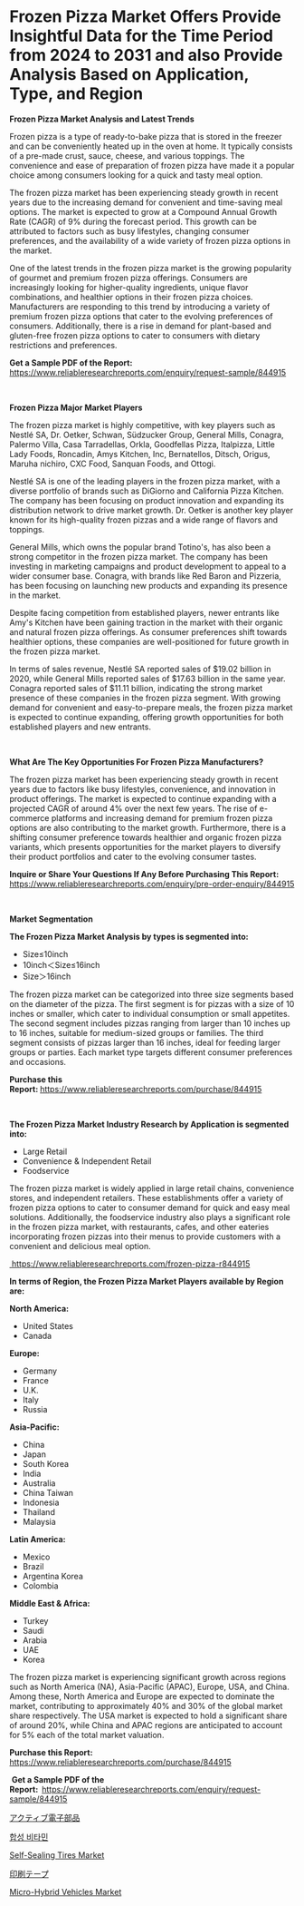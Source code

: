 <p><h1>Frozen Pizza Market Offers Provide Insightful Data for the Time Period from 2024 to 2031 and also Provide Analysis Based on Application, Type, and Region</h1></p><p><strong>Frozen Pizza Market Analysis and Latest Trends</strong></p>
<p><p>Frozen pizza is a type of ready-to-bake pizza that is stored in the freezer and can be conveniently heated up in the oven at home. It typically consists of a pre-made crust, sauce, cheese, and various toppings. The convenience and ease of preparation of frozen pizza have made it a popular choice among consumers looking for a quick and tasty meal option.</p><p>The frozen pizza market has been experiencing steady growth in recent years due to the increasing demand for convenient and time-saving meal options. The market is expected to grow at a Compound Annual Growth Rate (CAGR) of 9% during the forecast period. This growth can be attributed to factors such as busy lifestyles, changing consumer preferences, and the availability of a wide variety of frozen pizza options in the market.</p><p>One of the latest trends in the frozen pizza market is the growing popularity of gourmet and premium frozen pizza offerings. Consumers are increasingly looking for higher-quality ingredients, unique flavor combinations, and healthier options in their frozen pizza choices. Manufacturers are responding to this trend by introducing a variety of premium frozen pizza options that cater to the evolving preferences of consumers. Additionally, there is a rise in demand for plant-based and gluten-free frozen pizza options to cater to consumers with dietary restrictions and preferences.</p></p>
<p><strong>Get a Sample PDF of the Report:&nbsp;</strong> <a href="https://www.reliableresearchreports.com/enquiry/request-sample/844915">https://www.reliableresearchreports.com/enquiry/request-sample/844915</a></p>
<p>&nbsp;</p>
<p><strong>Frozen Pizza Major Market Players</strong></p>
<p><p>The frozen pizza market is highly competitive, with key players such as Nestlé SA, Dr. Oetker, Schwan, Südzucker Group, General Mills, Conagra, Palermo Villa, Casa Tarradellas, Orkla, Goodfellas Pizza, Italpizza, Little Lady Foods, Roncadin, Amys Kitchen, Inc, Bernatellos, Ditsch, Origus, Maruha nichiro, CXC Food, Sanquan Foods, and Ottogi.</p><p>Nestlé SA is one of the leading players in the frozen pizza market, with a diverse portfolio of brands such as DiGiorno and California Pizza Kitchen. The company has been focusing on product innovation and expanding its distribution network to drive market growth. Dr. Oetker is another key player known for its high-quality frozen pizzas and a wide range of flavors and toppings.</p><p>General Mills, which owns the popular brand Totino's, has also been a strong competitor in the frozen pizza market. The company has been investing in marketing campaigns and product development to appeal to a wider consumer base. Conagra, with brands like Red Baron and Pizzeria, has been focusing on launching new products and expanding its presence in the market.</p><p>Despite facing competition from established players, newer entrants like Amy's Kitchen have been gaining traction in the market with their organic and natural frozen pizza offerings. As consumer preferences shift towards healthier options, these companies are well-positioned for future growth in the frozen pizza market.</p><p>In terms of sales revenue, Nestlé SA reported sales of $19.02 billion in 2020, while General Mills reported sales of $17.63 billion in the same year. Conagra reported sales of $11.11 billion, indicating the strong market presence of these companies in the frozen pizza segment. With growing demand for convenient and easy-to-prepare meals, the frozen pizza market is expected to continue expanding, offering growth opportunities for both established players and new entrants.</p></p>
<p>&nbsp;</p>
<p><strong>What Are The Key Opportunities For Frozen Pizza Manufacturers?</strong></p>
<p><p>The frozen pizza market has been experiencing steady growth in recent years due to factors like busy lifestyles, convenience, and innovation in product offerings. The market is expected to continue expanding with a projected CAGR of around 4% over the next few years. The rise of e-commerce platforms and increasing demand for premium frozen pizza options are also contributing to the market growth. Furthermore, there is a shifting consumer preference towards healthier and organic frozen pizza variants, which presents opportunities for the market players to diversify their product portfolios and cater to the evolving consumer tastes.</p></p>
<p><strong>Inquire or Share Your Questions If Any Before Purchasing This Report:</strong> <a href="https://www.reliableresearchreports.com/enquiry/pre-order-enquiry/844915">https://www.reliableresearchreports.com/enquiry/pre-order-enquiry/844915</a></p>
<p>&nbsp;</p>
<p><strong>Market Segmentation</strong></p>
<p><strong>The Frozen Pizza Market Analysis by types is segmented into:</strong></p>
<p><ul><li>Size≤10inch</li><li>10inch＜Size≤16inch</li><li>Size＞16inch</li></ul></p>
<p><p>The frozen pizza market can be categorized into three size segments based on the diameter of the pizza. The first segment is for pizzas with a size of 10 inches or smaller, which cater to individual consumption or small appetites. The second segment includes pizzas ranging from larger than 10 inches up to 16 inches, suitable for medium-sized groups or families. The third segment consists of pizzas larger than 16 inches, ideal for feeding larger groups or parties. Each market type targets different consumer preferences and occasions.</p></p>
<p><strong>Purchase this Report:&nbsp;</strong><a href="https://www.reliableresearchreports.com/purchase/844915">https://www.reliableresearchreports.com/purchase/844915</a></p>
<p>&nbsp;</p>
<p><strong>The Frozen Pizza Market Industry Research by Application is segmented into:</strong></p>
<p><ul><li>Large Retail</li><li>Convenience & Independent Retail</li><li>Foodservice</li></ul></p>
<p><p>The frozen pizza market is widely applied in large retail chains, convenience stores, and independent retailers. These establishments offer a variety of frozen pizza options to cater to consumer demand for quick and easy meal solutions. Additionally, the foodservice industry also plays a significant role in the frozen pizza market, with restaurants, cafes, and other eateries incorporating frozen pizzas into their menus to provide customers with a convenient and delicious meal option.</p></p>
<p><a href="https://www.reliableresearchreports.com/frozen-pizza-r844915">&nbsp;https://www.reliableresearchreports.com/frozen-pizza-r844915</a></p>
<p><strong>In terms of Region, the Frozen Pizza Market Players available by Region are:</strong></p>
<p>
    <p> <strong> North America: </strong>
        <ul>
            <li>United States</li>
            <li>Canada</li>
        </ul>
        </p> 
    <p> <strong> Europe: </strong>
        <ul>
            <li>Germany</li>
            <li>France</li>
            <li>U.K.</li>
            <li>Italy</li>
            <li>Russia</li>
        </ul>
        </p> 
    <p> <strong> Asia-Pacific: </strong>
        <ul>
            <li>China</li>
            <li>Japan</li>
            <li>South Korea</li>
            <li>India</li>
            <li>Australia</li>
            <li>China Taiwan</li>
            <li>Indonesia</li>
            <li>Thailand</li>
            <li>Malaysia</li>
        </ul>
        </p> 
    <p> <strong> Latin America: </strong>
        <ul>
            <li>Mexico</li>
            <li>Brazil</li>
            <li>Argentina Korea</li>
            <li>Colombia</li>
        </ul>
        </p> 
    <p> <strong> Middle East & Africa: </strong>
        <ul>
            <li>Turkey</li>
            <li>Saudi</li>
            <li>Arabia</li>
            <li>UAE</li>
            <li>Korea</li>
        </ul>
    </p>
    </p>
<p><p>The frozen pizza market is experiencing significant growth across regions such as North America (NA), Asia-Pacific (APAC), Europe, USA, and China. Among these, North America and Europe are expected to dominate the market, contributing to approximately 40% and 30% of the global market share respectively. The USA market is expected to hold a significant share of around 20%, while China and APAC regions are anticipated to account for 5% each of the total market valuation.</p></p>
<p><strong>Purchase this Report: </strong><a href="https://www.reliableresearchreports.com/purchase/844915">https://www.reliableresearchreports.com/purchase/844915</a></p>
<p>&nbsp;<strong>Get a Sample PDF of the Report:&nbsp;&nbsp;</strong><a href="https://www.reliableresearchreports.com/enquiry/request-sample/844915">https://www.reliableresearchreports.com/enquiry/request-sample/844915</a></p>
<p><strong></strong></p>
<p><p><a href="https://github.com/avbqbctihcbe2/Market-Research-Report-List-1/blob/main/612221017654.md">アクティブ電子部品</a></p><p><a href="https://github.com/hzumrdvas204296/Market-Research-Report-List-1/blob/main/742551616237.md">합성 비타민</a></p><p><a href="https://issuu.com/reportprime-2/docs/self-sealing-tires-market-size-2030.pptx">Self-Sealing Tires Market</a></p><p><a href="https://github.com/luffiazaza/Market-Research-Report-List-1/blob/main/592681017655.md">印刷テープ</a></p><p><a href="https://issuu.com/reportprime-2/docs/micro-hybrid-vehicles-market-size-2030.pptx">Micro-Hybrid Vehicles Market</a></p></p>